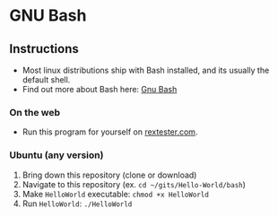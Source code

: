 # GNU Bash

## Instructions
* Most linux distributions ship with Bash installed, and its usually the default shell.
* Find out more about Bash here: [Gnu Bash](https://www.gnu.org/software/bash/)

### On the web
* Run this program for yourself on [rextester.com](https://rextester.com/QQKX17804).

### Ubuntu (any version)
1. Bring down this repository (clone or download)
2. Navigate to this repository (ex. `cd ~/gits/Hello-World/bash`)
3. Make `HelloWorld` executable: `chmod +x HelloWorld`
4. Run `HelloWorld`: `./HelloWorld`
